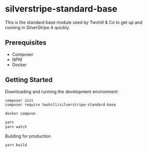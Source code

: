 # silverstripe-standard-base

This is the standard base module used by Twohill & Co to get up and running in SilverStripe 4 quickly.

## Prerequisites

* Composer
* NPM
* Docker

## Getting Started

Downloading and running the development environment:

```sh
composer init
composer require twohill/silverstripe-standard-base

docker compose

yarn
yarn watch
```

Building for production
```sh
yarn build
```